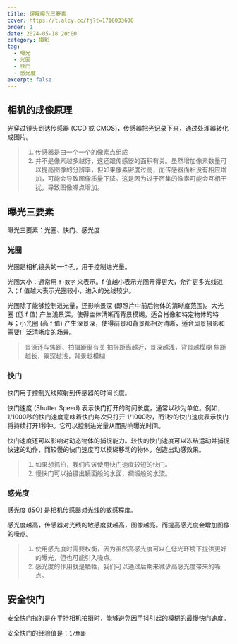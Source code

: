 ```yaml
---
title: 理解曝光三要素
cover: https://t.alcy.cc/fj?t=1716033600
order: 1
date: 2024-05-18 20:00
category: 摄影
tag:
  - 曝光
  - 光圈
  - 快门
  - 感光度
excerpt: false
---
```


## 相机的成像原理

光穿过镜头到达传感器 (CCD 或 CMOS)，传感器把光记录下来，通过处理器转化成图片。

> 1. 传感器是由一个一个的像素点组成
> 2. 并不是像素越多越好，这还跟传感器的面积有关。虽然增加像素数量可以提高图像的分辨率，但如果像素密度过高，而传感器面积没有相应增加，可能会导致图像质量下降。这是因为过于密集的像素可能会互相干扰，导致图像噪点增加。

## 曝光三要素

曝光三要素：光圈、快门、感光度

### 光圈

光圈是相机镜头的一个孔，用于控制进光量。

光圈大小：通常用 `f+数字` 来表示。f 值越小表示光圈开得更大，允许更多光线进入；f 值越大表示光圈较小，进入的光线较少。

光圈除了能够控制进光量，还影响景深 (即照片中前后物体的清晰度范围)。大光圈 (低 f 值) 产生浅景深，使得主体清晰而背景模糊，适合肖像和特定物体的特写；小光圈 (高 f 值) 产生深景深，使得前景和背景都相对清晰，适合风景摄影和需要广泛清晰度的场景。

> 景深还与焦距、拍摄距离有关
> 拍摄距离越近，景深越浅，背景越模糊
> 焦距越长，景深越浅，背景越模糊

### 快门

快门用于控制光线照射到传感器的时间长度。

快门速度 (Shutter Speed) 表示快门打开的时间长度，通常以秒为单位。例如，1/1000秒的快门速度意味着快门每次只打开 1/1000秒，而1秒的快门速度表示快门将持续打开1秒钟。它可以控制进光量从而影响曝光时间。

快门速度还可以影响对动态物体的捕捉能力。较快的快门速度可以冻结运动并捕捉快速的动作，而较慢的快门速度可以模糊移动的物体，创造出动感效果。

> 1. 如果想抓拍，我们应该使用快门速度较短的快门。
> 2. 慢快门可以拍摄出镜面般的水面，绸缎般的水流。


### 感光度

感光度 (ISO) 是相机传感器对光线的敏感程度。

感光度越高，传感器对光线的敏感度就越高，图像越亮。而提高感光度会增加图像的噪点。

> 1. 使用感光度时需要权衡，因为虽然高感光度可以在低光环境下提供更好的曝光，但也可能引入噪点。
> 2. 感光度的作用就是牺牲，我们可以通过后期来减少高感光度带来的噪点。

## 安全快门

安全快门指的是在手持相机拍摄时，能够避免因手抖引起的模糊的最慢快门速度。

安全快门的经验值是：`1/焦距`
